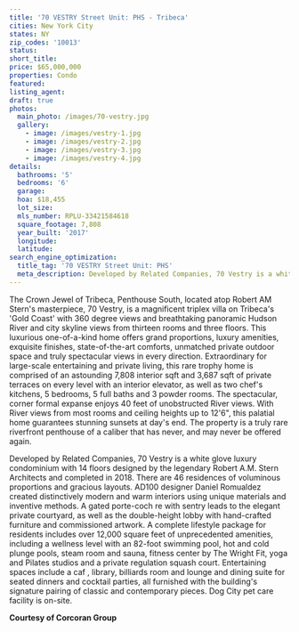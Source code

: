 ```yaml
---
title: '70 VESTRY Street Unit: PHS - Tribeca'
cities: New York City
states: NY
zip_codes: '10013'
status:
short_title:
price: $65,000,000
properties: Condo
featured:
listing_agent:
draft: true
photos:
  main_photo: /images/70-vestry.jpg
  gallery:
    - image: /images/vestry-1.jpg
    - image: /images/vestry-2.jpg
    - image: /images/vestry-3.jpg
    - image: /images/vestry-4.jpg
details:
  bathrooms: '5'
  bedrooms: '6'
  garage:
  hoa: $18,455
  lot_size:
  mls_number: RPLU-33421584618
  square_footage: 7,808
  year_built: '2017'
  longitude:
  latitude:
search_engine_optimization:
  title_tag: '70 VESTRY Street Unit: PHS'
  meta_description: Developed by Related Companies, 70 Vestry is a white glove luxury condominium with 14 floors designed by the legendary Robert A.M. Stern Architects and completed in 2018.
---
```

The Crown Jewel of Tribeca, Penthouse South, located atop Robert AM Stern's masterpiece, 70 Vestry, is a magnificent triplex villa on Tribeca's 'Gold Coast' with 360 degree views and breathtaking panoramic Hudson River and city skyline views from thirteen rooms and three floors. This luxurious one-of-a-kind home offers grand proportions, luxury amenities, exquisite finishes, state-of-the-art comforts, unmatched private outdoor space and truly spectacular views in every direction. Extraordinary for large-scale entertaining and private living, this rare trophy home is comprised of an astounding 7,808 interior sqft and 3,687 sqft of private terraces on every level with an interior elevator, as well as two chef's kitchens, 5 bedrooms, 5 full baths and 3 powder rooms. The spectacular, corner formal expanse enjoys 40 feet of unobstructed River views. With River views from most rooms and ceiling heights up to 12'6", this palatial home guarantees stunning sunsets at day's end. The property is a truly rare riverfront penthouse of a caliber that has never, and may never be offered again.

Developed by Related Companies, 70 Vestry is a white glove luxury condominium with 14 floors designed by the legendary Robert A.M. Stern Architects and completed in 2018. There are 46 residences of voluminous proportions and gracious layouts. AD100 designer Daniel Romualdez created distinctively modern and warm interiors using unique materials and inventive methods. A gated porte-coch re with sentry leads to the elegant private courtyard, as well as the double-height lobby with hand-crafted furniture and commissioned artwork. A complete lifestyle package for residents includes over 12,000 square feet of unprecedented amenities, including a wellness level with an 82-foot swimming pool, hot and cold plunge pools, steam room and sauna, fitness center by The Wright Fit, yoga and Pilates studios and a private regulation squash court. Entertaining spaces include a caf , library, billiards room and lounge and dining suite for seated dinners and cocktail parties, all furnished with the building's signature pairing of classic and contemporary pieces. Dog City pet care facility is on-site.

**Courtesy of Corcoran Group**
